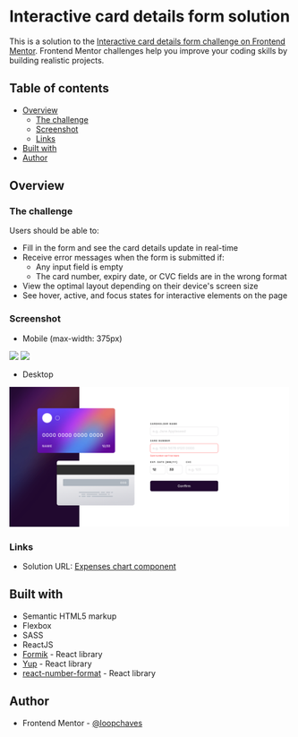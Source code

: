# Interactive card details form solution

This is a solution to the [Interactive card details form challenge on Frontend Mentor](https://www.frontendmentor.io/challenges/expenses-chart-component-e7yJBUdjwt). Frontend Mentor challenges help you improve your coding skills by building realistic projects. 

## Table of contents

- [Overview](#overview)
  - [The challenge](#the-challenge)
  - [Screenshot](#screenshot)
  - [Links](#links)
- [Built with](#built-with)
- [Author](#author)

## Overview

### The challenge

Users should be able to:

- Fill in the form and see the card details update in real-time
- Receive error messages when the form is submitted if:
  - Any input field is empty
  - The card number, expiry date, or CVC fields are in the wrong format
- View the optimal layout depending on their device's screen size
- See hover, active, and focus states for interactive elements on the page

### Screenshot

- Mobile (max-width: 375px)

<img src='https://github.com/loopchaves/challenges/blob/main/src/img/screenshots/interactive-card-details-form-mobile.png' width='200'>

<img src='https://github.com/loopchaves/challenges/blob/main/src/img/screenshots/interactive-card-details-form-mobile.png' width='200'>

- Desktop

<img src='https://github.com/loopchaves/challenges/blob/main/src/img/screenshots/interactive-card-details-form-desktop.png' width='500'>

### Links

- Solution URL: [Expenses chart component](https://loopchaves.github.io/challenges/solutions/interactive-card-details-form)

## Built with

- Semantic HTML5 markup
- Flexbox
- SASS
- ReactJS
- [Formik](https://formik.org/) - React library
- [Yup](https://github.com/jquense/yup) - React library
- [react-number-format](https://www.npmjs.com/package/react-number-format) - React library

## Author

- Frontend Mentor - [@loopchaves](https://www.frontendmentor.io/profile/loopchaves)